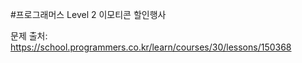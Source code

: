 #프로그래머스 Level 2 이모티콘 할인행사

문제 출처:  https://school.programmers.co.kr/learn/courses/30/lessons/150368
